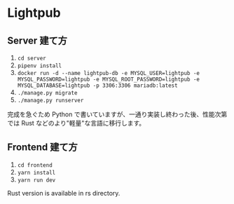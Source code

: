# Lightpub

## Server 建て方
1. `cd server`
2. `pipenv install`
3. `docker run -d --name lightpub-db -e MYSQL_USER=lightpub -e MYSQL_PASSWORD=lightpub -e MYSQL_ROOT_PASSWORD=lightpub -e MYSQL_DATABASE=lightpub -p 3306:3306 mariadb:latest`
4. `./manage.py migrate`
5. `./manage.py runserver`

完成を急ぐため Python で書いていますが、一通り実装し終わった後、性能次第では Rust などのより"軽量"な言語に移行します。

## Frontend 建て方
1. `cd frontend`
2. `yarn install`
3. `yarn run dev`


Rust version is available in rs directory.

